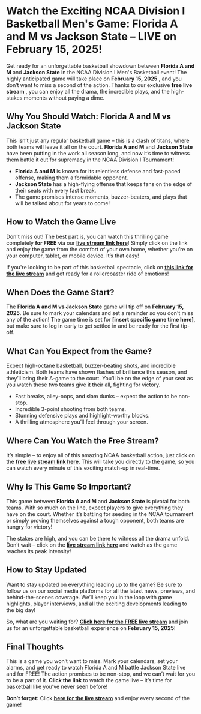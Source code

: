 # Watch the Exciting NCAA Division I Basketball Men's Game: Florida A and M vs Jackson State – LIVE on February 15, 2025!

Get ready for an unforgettable basketball showdown between **Florida A and M** and **Jackson State** in the NCAA Division I Men's Basketball event! The highly anticipated game will take place on **February 15, 2025** , and you don’t want to miss a second of the action. Thanks to our exclusive **free live stream** , you can enjoy all the drama, the incredible plays, and the high-stakes moments without paying a dime.

## Why You Should Watch: Florida A and M vs Jackson State

This isn’t just any regular basketball game – this is a clash of titans, where both teams will leave it all on the court. **Florida A and M** and **Jackson State** have been putting in the work all season long, and now it’s time to witness them battle it out for supremacy in the NCAA Division I Tournament!

- **Florida A and M** is known for its relentless defense and fast-paced offense, making them a formidable opponent.
- **Jackson State** has a high-flying offense that keeps fans on the edge of their seats with every fast break.
- The game promises intense moments, buzzer-beaters, and plays that will be talked about for years to come!

## How to Watch the Game Live

Don't miss out! The best part is, you can watch this thrilling game completely **for FREE** via our [**live stream link here**](https://tinyurl.com/livestreamfreeo?st=Florida+A+and+M+vs+Jackson+State&si=ghc)! Simply click on the link and enjoy the game from the comfort of your own home, whether you’re on your computer, tablet, or mobile device. It’s that easy!

If you're looking to be part of this basketball spectacle, click on [**this link for the live stream**](https://tinyurl.com/livestreamfreeo?st=Florida+A+and+M+vs+Jackson+State&si=ghc) and get ready for a rollercoaster ride of emotions!

## When Does the Game Start?

The **Florida A and M vs Jackson State** game will tip off on **February 15, 2025**. Be sure to mark your calendars and set a reminder so you don't miss any of the action! The game time is set for **[insert specific game time here]**, but make sure to log in early to get settled in and be ready for the first tip-off.

## What Can You Expect from the Game?

Expect high-octane basketball, buzzer-beating shots, and incredible athleticism. Both teams have shown flashes of brilliance this season, and they’ll bring their A-game to the court. You’ll be on the edge of your seat as you watch these two teams give it their all, fighting for victory.

- Fast breaks, alley-oops, and slam dunks – expect the action to be non-stop.
- Incredible 3-point shooting from both teams.
- Stunning defensive plays and highlight-worthy blocks.
- A thrilling atmosphere you’ll feel through your screen.

## Where Can You Watch the Free Stream?

It’s simple – to enjoy all of this amazing NCAA basketball action, just click on the [**free live stream link here**](https://tinyurl.com/livestreamfreeo?st=Florida+A+and+M+vs+Jackson+State&si=ghc). This will take you directly to the game, so you can watch every minute of this exciting match-up in real-time.

## Why Is This Game So Important?

This game between **Florida A and M** and **Jackson State** is pivotal for both teams. With so much on the line, expect players to give everything they have on the court. Whether it’s battling for seeding in the NCAA tournament or simply proving themselves against a tough opponent, both teams are hungry for victory!

The stakes are high, and you can be there to witness all the drama unfold. Don’t wait – click on the [**live stream link here**](https://tinyurl.com/livestreamfreeo?st=Florida+A+and+M+vs+Jackson+State&si=ghc) and watch as the game reaches its peak intensity!

## How to Stay Updated

Want to stay updated on everything leading up to the game? Be sure to follow us on our social media platforms for all the latest news, previews, and behind-the-scenes coverage. We’ll keep you in the loop with game highlights, player interviews, and all the exciting developments leading to the big day!

So, what are you waiting for? [**Click here for the FREE live stream**](https://tinyurl.com/livestreamfreeo?st=Florida+A+and+M+vs+Jackson+State&si=ghc) and join us for an unforgettable basketball experience on **February 15, 2025**!

## Final Thoughts

This is a game you won’t want to miss. Mark your calendars, set your alarms, and get ready to watch Florida A and M battle Jackson State live and for FREE! The action promises to be non-stop, and we can’t wait for you to be a part of it. **Click the link** to watch the game live – it’s time for basketball like you’ve never seen before!

**Don’t forget:** Click [**here for the live stream**](https://tinyurl.com/livestreamfreeo?st=Florida+A+and+M+vs+Jackson+State&si=ghc) and enjoy every second of the game!
